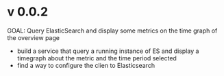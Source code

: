 # v 0.0.2

GOAL: Query ElasticSearch and display some metrics on the time graph of the overview page

- build a service that query a running instance of ES and display a timegraph about the metric and the time period selected
- find a way to configure the clien to Elasticsearch
